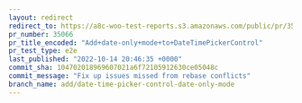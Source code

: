 ```yaml
---
layout: redirect
redirect_to: https://a8c-woo-test-reports.s3.amazonaws.com/public/pr/35066/e2e/index.html
pr_number: 35066
pr_title_encoded: "Add+date-only+mode+to+DateTimePickerControl"
pr_test_type: e2e
last_published: "2022-10-14 20:46:35 +0000"
commit_sha: 104702018969607021a6f72105912630ce05048c
commit_message: "Fix up issues missed from rebase conflicts"
branch_name: add/date-time-picker-control-date-only-mode
---
```

